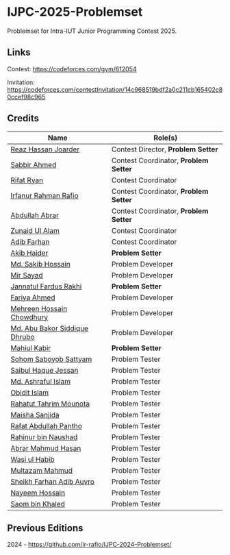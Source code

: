 # IJPC-2025-Problemset

Problemset for Intra-IUT Junior Programming Contest 2025.

## Links

Contest: https://codeforces.com/gym/612054

Invitation: https://codeforces.com/contestInvitation/14c968519bdf2a0c211cb165402c80ccef98c965

## Credits

| Name                                                                     | Role(s)                                 |
| ------------------------------------------------------------------------ | --------------------------------------- |
| [Reaz Hassan Joarder](https://codeforces.com/profile/ssshanto)           | Contest Director, **Problem Setter**    |
| [Sabbir Ahmed](https://cse.iutoic-dhaka.edu/profile/sabbir/)             | Contest Coordinator, **Problem Setter** |
| [Rifat Ryan](https://codeforces.com/profile/Starscream-11813)            | Contest Coordinator                     |
| [Irfanur Rahman Rafio](https://codeforces.com/profile/rafio)             | Contest Coordinator, **Problem Setter** |
| [Abdullah Abrar](https://codeforces.com/profile/lelbaba)                 | Contest Coordinator, **Problem Setter** |
| [Zunaid Ul Alam](https://codeforces.com/profile/ThisWasUnplanned)        | Contest Coordinator                     |
| [Adib Farhan](https://codeforces.com/profile/Brownbear2710)              | Contest Coordinator                     |
| [Akib Haider](https://codeforces.com/profile/_akibhaider_)               | **Problem Setter**                      |
| [Md. Sakib Hossain](https://codeforces.com/profile/sakib_ayan323)        | Problem Developer                       |
| [Mir Sayad](https://codeforces.com/profile/whiteflags26)                 | Problem Developer                       |
| [Jannatul Fardus Rakhi](https://codeforces.com/profile/sectumsemprra)    | **Problem Setter**                      |
| [Fariya Ahmed](https://codeforces.com/profile/nazyalensky)               | Problem Developer                       |
| [Mehreen Hossain Chowdhury](https://codeforces.com/profile/_yuzukii)     | Problem Developer                       |
| [Md. Abu Bakor Siddique Dhrubo](https://codeforces.com/profile/AbDhrubo) | Problem Developer                       |
| [Mahiul Kabir](https://codeforces.com/profile/the-NerdNinja)             | **Problem Setter**                      |
| [Sohom Saboyob Sattyam](https://codeforces.com/profile/sssatty)          | Problem Tester                          |
| [Saibul Haque Jessan](https://codeforces.com/profile/Ryexocious)         | Problem Tester                          |
| [Md. Ashraful Islam](https://codeforces.com/profile/TheMorningStar)      | Problem Tester                          |
| [Obidit Islam](https://codeforces.com/profile/tashobi_02)                | Problem Tester                          |
| [Rahatut Tahrim Mounota](https://codeforces.com/profile/rahatut22)       | Problem Tester                          |
| [Maisha Sanjida](https://codeforces.com/profile/maisha.sanjida06)        | Problem Tester                          |
| [Rafat Abdullah Pantho](https://codeforces.com/profile/NebulaKnight)     | Problem Tester                          |
| [Rahinur bin Naushad](https://codeforces.com/profile/Foot_Ball)          | Problem Tester                          |
| [Abrar Mahmud Hasan](https://codeforces.com/profile/alchem.ist)          | Problem Tester                          |
| [Wasi ul Habib](https://codeforces.com/profile/CodingPariNaa)            | Problem Tester                          |
| [Multazam Mahmud](https://codeforces.com/profile/Multazam_mahmud)        | Problem Tester                          |
| [Sheikh Farhan Adib Auvro](https://codeforces.com/profile/VolcaBit)      | Problem Tester                          |
| [Nayeem Hossain](https://codeforces.com/profile/flying_saucer)           | Problem Tester                          |
| [Saom bin Khaled](https://codeforces.com/profile/greenbinjack)           | Problem Tester                          |

## Previous Editions

2024 - https://github.com/ir-rafio/IJPC-2024-Problemset/
